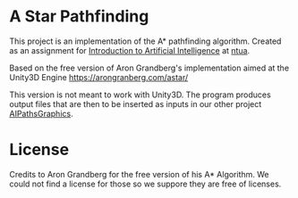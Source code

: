 # A Star Pathfinding

This project is an implementation of the A* pathfinding algorithm.
Created as an assignment for  [Introduction to Artificial Intelligence] at [ntua].

Based on the free version of Aron Grandberg's implementation aimed at the Unity3D Engine
https://arongranberg.com/astar/

This version is not meant to work with Unity3D. The program produces output files that are then to be inserted as inputs in our other project [AIPathsGraphics].

# License 
Credits to Aron Grandberg for the free version of his A* Algorithm. We could not find a license for those so we suppore they are free of licenses.

[//]: # (These are reference links used in the body of this note and get stripped out when the markdown processor does its job. There is no need to format nicely because it shouldn't be seen. Thanks SO - http://stackoverflow.com/questions/4823468/store-comments-in-markdown-syntax)
   [ntua]: <http://ece.ntua.gr>
   [Introduction to Artificial Intelligence]: <https://www.ece.ntua.gr/en/undergraduate/courses/61>
   [AIPathsGraphics]: <https://github.com/kusius/AIPathsGraphics>
